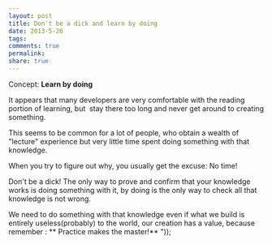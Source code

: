 ```yaml
---
layout: post
title: Don't be a dick and learn by doing
date: 2013-5-26
tags: 
comments: true
permalink:
share: true
---
```


Concept: **Learn by doing**

It appears that many developers are very comfortable with the reading portion of learning, but  stay there too long and never get around to creating something.

This seems to be common for a lot of people, who obtain a wealth of "lecture" experience but very little time spent doing something with that knowledge.

When you try to figure out why, you usually get the excuse: No time!

Don't be a dick! The only way to prove and confirm that your knowledge works is doing something with it, by doing is the only way to check all that knowledge is not wrong.

We need to do something with that knowledge even if what we build is entirely useless(probably) to the world, our creation has a value, because remember : ** Practice makes the master!** "));